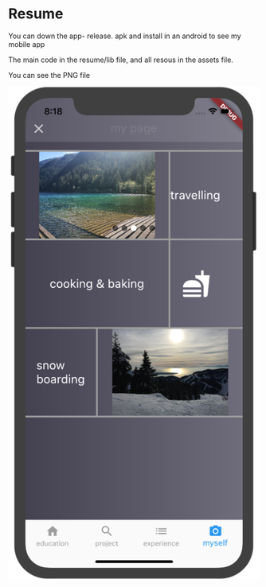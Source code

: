 # Resume
You can down the app- release. apk and install in an android to see my mobile app

The main code in the resume/lib file, and all resous in the assets file.

You can see the PNG file

![GitHub](./self_page.png)
